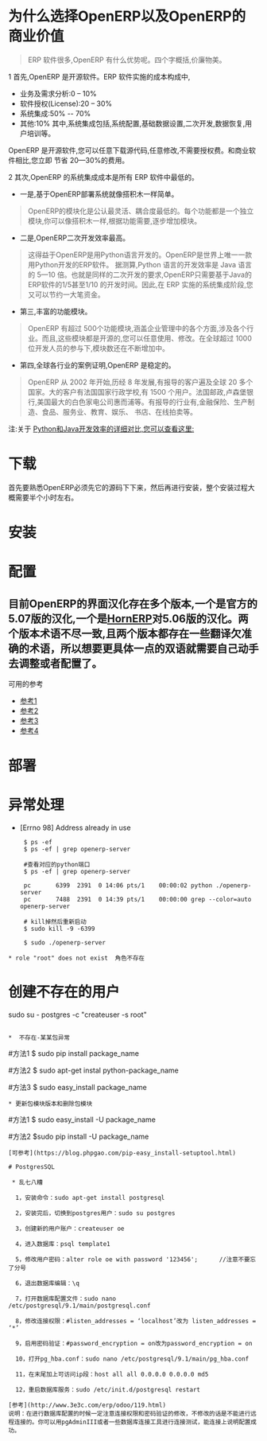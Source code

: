 #  为什么选择OpenERP以及OpenERP的商业价值
> ERP 软件很多,OpenERP 有什么优势呢。四个字概括,价廉物美。

1 首先,OpenERP 是开源软件。ERP 软件实施的成本构成中,
  * 业务及需求分析:0 – 10%
  * 软件授权(License):20 – 30%
  * 系统集成:50% -- 70%
  * 其他:10%
其中,系统集成包括,系统配置,基础数据设置,二次开发,数据恢复,用户培训等。

OpenERP 是开源软件,您可以任意下载源代码,任意修改,不需要授权费。和商业软件相比,您立即
节省 20—30%的费用。

2 其次,OpenERP 的系统集成成本是所有 ERP 软件中最低的。

  * 一是,基于OpenERP部署系统就像搭积木一样简单。

  > OpenERP的模块化是公认最灵活、耦合度最低的。每个功能都是一个独立模块,你可以像搭积木一样,根据功能需要,逐步增加模块。

  * 二是,OpenERP二次开发效率最高。

  > 这得益于OpenERP是用Python语言开发的。OpenERP是世界上唯一一款用Python开发的ERP软件。
据测算,Python 语言的开发效率是 Java 语言的 5—10 倍。也就是同样的二次开发的要求,OpenERP只需要基于Java的ERP软件的1/5甚至1/10 的开发时间。因此,在 ERP 实施的系统集成阶段,您又可以节约一大笔资金。

  * 第三,丰富的功能模块。

  > OpenERP 有超过 500个功能模块,涵盖企业管理中的各个方面,涉及各个行业。而且,这些模块都是开源的,您可以任意使用、修改。在全球超过 1000 位开发人员的参与下,模块数还在不断增加中。

  * 第四,全球各行业的案例证明,OpenERP 是稳定的。

  > OpenERP 从 2002 年开始,历经 8 年发展,有报导的客户遍及全球 20 多个国家。大的客户有法国国家行政学校,有 1500 个用户。法国邮政,卢森堡银行,美国最大的白色家电公司惠而浦等。有报导的行业有,金融保险、生产制造、食品、服务业、教育、娱乐、
书店、在线拍卖等。

注:关于 [Python和Java开发效率的详细对比,您可以查看这里:](http://www.developertutorials.com/tutorials/python/python-and-java-a-side-by-side-comparison-8-01-13/page1.html)

# 下载
 首先要熟悉OpenERP必须先它的源码下下来，然后再进行安装，整个安装过程大概需要半个小时左右。
 


# 安装

#  配置
## 目前OpenERP的界面汉化存在多个版本,一个是官方的5.07版的汉化,一个是[HornERP](http://code.google.com/p/hornerp/)对5.06版的汉化。两个版本术语不尽一致,且两个版本都存在一些翻译欠准确的术语，所以想要更具体一点的双语就需要自己动手去调整或者配置了。

可用的参考
 * [参考1](http://www.3e3c.com/erp/odoo/224.html)
 * [参考2](http://kloud51.com/knowledgebase/185/Install-Odoo-9-ERP-on-Ubuntu-1404.html)
 * [参考3](http://openies.com/install-openerp-odoo-9-on-ubuntu-server-14-04-lts/)
 * [参考4](https://doc.odoo.com/7.0/zh_CN/book/1/1_1_Inst_Config/1_1_Inst_Config_install/)

# 部署

# 异常处理
* [Errno 98] Address already in use
  ```
   $ ps -ef
   $ ps -ef | grep openerp-server
   
   #查看对应的python端口
   $ ps -ef | grep openerp-server
   
   pc       6399  2391  0 14:06 pts/1    00:00:02 python ./openerp-server
   pc       7488  2391  0 14:39 pts/1    00:00:00 grep --color=auto openerp-server
   
   # kill掉然后重新启动
   $ sudo kill -9 -6399 
   
   $ sudo ./openerp-server
 ```
* role "root" does not exist  角色不存在
 
  ```
   # 创建不存在的用户
   sudo su - postgres -c "createuser -s root"
  ```

*  不存在-某某包异常
 
 ```
  #方法1
  $ sudo pip install package_name
  
  #方法2
  $ sudo apt-get instal python-package_name
  
  #方法3
  $ sudo easy_install package_name
 ```
* 更新包模块版本和删除包模块
 
 ```
 #方法1
 $ sudo easy_install -U package_name
 
 #方法2
 $sudo pip install -U package_name
 ```
 [可参考](https://blog.phpgao.com/pip-easy_install-setuptool.html)

# PostgresSQL

  * 乱七八糟
  
   1，安装命令：sudo apt-get install postgresql

   2，安装完后，切换到postgres用户：sudo su postgres

   3，创建新的用户账户：createuser oe

   4，进入数据库：psql template1

   5，修改用户密码：alter role oe with password '123456';      //注意不要忘了分号

   6，退出数据库编辑：\q

   7，打开数据库配置文件：sudo nano /etc/postgresql/9.1/main/postgresql.conf

   8，修改连接权限：#listen_addresses = ‘localhost’改为 listen_addresses = ‘*’

   9，启用密码验证：#password_encryption = on改为password_encryption = on

   10，打开pg_hba.conf：sudo nano /etc/postgresql/9.1/main/pg_hba.conf

   11，在末尾加上可访问ip段：host all all 0.0.0.0 0.0.0.0 md5

   12，重启数据库服务：sudo /etc/init.d/postgresql restart

[参考](http://www.3e3c.com/erp/odoo/119.html)      
说明：在进行数据库配置的时候一定注意连接权限和密码验证的修改，不修改的话是不能进行远程连接的。你可以用pgAdminIII或者一些数据库连接工具进行连接测试，能连接上说明配置成功。




